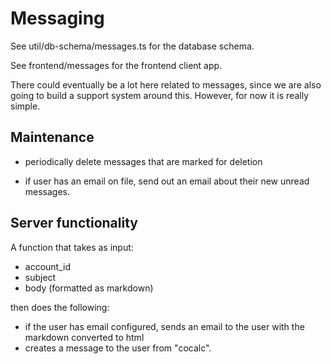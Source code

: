 # Messaging

See util/db-schema/messages.ts for the database schema.

See frontend/messages for the frontend client app.

There could eventually be a lot here related to messages,
since we are also going to build a support system around this.
However, for now it is really simple.

## Maintenance

- periodically delete messages that are marked for deletion

- if user has an email on file, send out an email about their new unread messages.

## Server functionality

A function that takes as input:

- account_id
- subject
- body (formatted as markdown)

then does the following:

- if the user has email configured, sends an email to the user with the markdown converted to html
- creates a message to the user from "cocalc".
